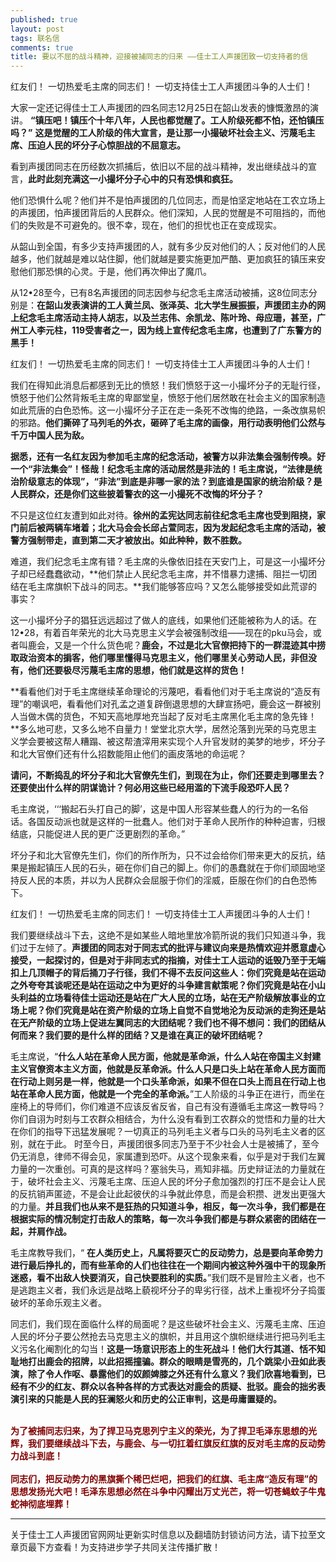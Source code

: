 ```yaml
---
published: true
layout: post
tags: 联名信
comments: true
title: 要以不屈的战斗精神，迎接被捕同志的归来 ——佳士工人声援团致一切支持者的信
---
```


红友们！
一切热爱毛主席的同志们！
一切支持佳士工人声援团斗争的人士们！

大家一定还记得佳士工人声援团的四名同志12月25日在韶山发表的慷慨激昂的演讲。
**“镇压吧！镇压个十年八年，人民也都觉醒了。工人阶级死都不怕，还怕镇压吗？”**
**这是觉醒的工人阶级的伟大宣言，是让那一小撮破坏社会主义、污蔑毛主席、压迫人民的坏分子心惊胆战的不屈意志。**

看到声援团同志在历经数次抓捕后，依旧以不屈的战斗精神，发出继续战斗的宣言，**此时此刻充满这一小撮坏分子心中的只有恐惧和疯狂。**

他们恐惧什么呢？他们并不是怕声援团的几位同志，而是怕坚定地站在工农立场上的声援团，怕声援团背后的人民群众。他们深知，人民的觉醒是不可阻挡的，而他们的失败是不可避免的。很不幸，现在，他们的担忧也正在变成现实。

从韶山到全国，有多少支持声援团的人，就有多少反对他们的人；反对他们的人民越多，他们就越是难以站住脚，他们就越是要实施更加严酷、更加疯狂的镇压来安慰他们那恐惧的心灵。于是，他们再次伸出了魔爪。

从12•28至今，已有8名声援团的同志因参与纪念毛主席活动被捕，这8位同志分别是：**在韶山发表演讲的工人黄兰凤、张泽英、北大学生展振振，声援团主办的网上纪念毛主席活动主持人胡志，以及兰志伟、余凯龙、陈叶玲、母应珊，甚至，广州工人李元柱，119受害者之一，因为线上宣传纪念毛主席，也遭到了广东警方的黑手！**


红友们！
一切热爱毛主席的同志们！
一切支持佳士工人声援团斗争的人士们！

我们在得知此消息后都感到无比的愤怒！我们愤怒于这一小撮坏分子的无耻行径，愤怒于他们公然背叛毛主席的卑鄙堂皇，愤怒于他们居然敢在社会主义的国家制造如此荒唐的白色恐怖。这一小撮坏分子正在走一条死不改悔的绝路，一条改旗易帜的邪路。**他们撕碎了马列毛的外衣，砸碎了毛主席的画像，用行动表明他们公然与千万中国人民为敌。**

**据悉，还有一名红友因为参加毛主席的纪念活动，被警方以非法集会强制传唤。好一个“非法集会”！怪哉！纪念毛主席的活动居然是非法的！毛主席说，“法律是统治阶级意志的体现”，“非法”到底是非哪一家的法？到底谁是国家的统治阶级？是人民群众，还是你们这些披着警衣的这一小撮死不改悔的坏分子？**

不只是这位红友遭到如此对待。**徐州的孟宪达同志前往纪念毛主席也受到阻挠，家门前后被两辆车堵着；北大马会会长邱占萱同志，因为发起纪念毛主席的活动，被警方强制带走，直到第二天才被放出。如此种种，数不胜数。**

难道，我们纪念毛主席有错？毛主席的头像依旧挂在天安门上，可是这一小撮坏分子却已经蠢蠢欲动，**他们禁止人民纪念毛主席，并不惜暴力逮捕、阻拦一切团结在毛主席旗帜下战斗的同志。**我们能够答应吗？又怎么能够接受如此荒谬的事实？

这一小撮坏分子的猖狂远远超过了做人的底线，如果他们还能被称为人的话。在12•28，有着百年荣光的北大马克思主义学会被强制改组——现在的pku马会，或者叫鹿会，又是一个什么货色呢？**鹿会，不过是北大官僚把持下的一群混迹其中捞取政治资本的掮客，他们哪里懂得马克思主义，他们哪里关心劳动人民，非但没有，他们还要极尽污蔑毛主席的思想，他们就是这样的货色！**

**看看他们对于毛主席继续革命理论的污蔑吧，看看他们对于毛主席说的“造反有理”的嘲讽吧，看看他们对孔孟之道复辟倒退思想的大肆宣扬吧，鹿会这一群被别人当做木偶的货色，不知天高地厚地充当起了反对毛主席黑化毛主席的急先锋！**多么地可悲，又多么地不自量力！堂堂北京大学，居然沦落到光荣的马克思主义学会要被这帮人糟蹋、被这帮渣滓用来实现个人升官发财的美梦的地步，坏分子和北大官僚们还有什么招数能阻止他们的画皮落地的命运呢？

**请问，不断捣乱的坏分子和北大官僚先生们，到现在为止，你们还要走到哪里去？还要使出什么样的阴谋诡计？何必用这些已经用滥的下流手段恐吓人民？**

毛主席说，‘‘‘搬起石头打自己的脚’，这是中国人形容某些蠢人的行为的一名俗话。各国反动派也就是这样的一批蠢人。他们对于革命人民所作的种种迫害，归根结底，只能促进人民的更广泛更剧烈的革命。”

坏分子和北大官僚先生们，你们的所作所为，只不过会给你们带来更大的反抗，结果是搬起镇压人民的石头，砸在你们自己的脚上。你们的愚蠢就在于你们顽固地坚持反人民的本质，并以为人民群众会屈服于你们的淫威，臣服在你们的白色恐怖下。


红友们！
一切热爱毛主席的同志们！
一切支持佳士工人声援团斗争的人士们！

我们要继续战斗下去，这绝不是如某些人暗地里放冷箭所说的我们只知道斗争，我们过于左倾了。**声援团的同志对于同志式的批评与建议向来是热情欢迎并愿意虚心接受，一起探讨的，但是对于非同志式的指摘，对佳士工人运动的诋毁乃至于无端扣上几顶帽子的背后捅刀子行径，我们不得不去反问这些人：你们究竟是站在运动之外夸夸其谈呢还是站在运动之中为更好的斗争建言献策呢？你们究竟是站在小山头利益的立场看待佳士运动还是站在广大人民的立场，站在无产阶级解放事业的立场上呢？你们究竟是站在资产阶级的立场上自觉不自觉地沦为反动派的走狗还是站在无产阶级的立场上促进左翼同志的大团结呢？我们也不得不想问：我们的团结从何而来？我们要的是什么样的团结？又是谁在真正的破坏团结呢？**

毛主席说，“**什么人站在革命人民方面，他就是革命派，什么人站在帝国主义封建主义官僚资本主义方面，他就是反革命派。什么人只是口头上站在革命人民方面而在行动上则另是一样，他就是一个口头革命派，如果不但在口头上而且在行动上也站在革命人民方面，他就是一个完全的革命派。**”工人阶级的斗争正在进行，而坐在座椅上的导师们，你们难道不应该反省反省，自己有没有遵循毛主席这一教导吗？你们自诩为时刻与工农群众相结合，为什么没有看到工农群众的觉悟和力量的壮大在你们的指导下迅猛发展呢？一切真正的马列毛主义者与口头的马列毛主义者的区别，就在于此。
时至今日，声援团很多同志乃至于不少社会人士是被捕了，至今仍无消息，律师不得会见，家属遭到恐吓。从这个现象来看，似乎是对于我们左翼力量的一次重创。可真的是这样吗？塞翁失马，焉知非福。历史辩证法的力量就在于，破坏社会主义、污蔑毛主席、压迫人民的坏分子愈加强烈的打压不是会让人民的反抗销声匿迹，不是会让此起彼伏的斗争就此停息，而是会积攒、迸发出更强大的力量。**并且我们也从来不是狂热的只知道斗争，相反，每一次斗争，我们都是在根据实际的情况制定打击敌人的策略，每一次斗争我们都是与群众紧密的团结在一起，并肩作战。**

毛主席教导我们，“ **在人类历史上，凡属将要灭亡的反动势力，总是要向革命势力进行最后挣扎的，而有些革命的人们也往往在一个期间内被这种外强中干的现象所迷惑，看不出敌人快要消灭，自己快要胜利的实质。**”我们既不是冒险主义者，也不是逃跑主义者，我们永远是战略上藐视坏分子的卑劣行径，战术上重视坏分子捣蛋破坏的革命乐观主义者。

同志们，我们现在面临什么样的局面呢？是这些破坏社会主义、污蔑毛主席、压迫人民的坏分子要公然抢去马克思主义的旗帜，并且用这个旗帜继续进行把马列毛主义污名化阉割化的勾当！**这是一场意识形态上的生死战斗！他们大行其道、恬不知耻地打出鹿会的招牌，以此招摇撞骗。群众的眼睛是雪亮的，几个跳梁小丑如此表演，除了令人作呕、暴露他们的奴颜婢膝之外还有什么意义？我们欣喜地看到，已经有不少的红友、群众以各种各样的方式表达对鹿会的质疑、批驳。鹿会的拙劣表演引来的只能是人民的狂澜怒火和历史的公正审判，这是毋庸置疑的。**


<br style="color: #333333;" /><strong style="color: #333333;"><span style="color: #800000;">为了被捕同志归来，为了捍卫马克思列宁主义的荣光，为了捍卫毛泽东思想的光辉，我们要继续战斗下去，与鹿会、与一切扛着红旗反红旗的反对毛主席的反动势力战斗到底！<br />
</span></strong><br style="color: #333333;" /><strong style="color: #333333;"><span style="color: #800000;">同志们，把反动势力的黑旗撕个稀巴烂吧，把我们的红旗、毛主席&ldquo;造反有理&rdquo;的思想发扬光大吧！毛泽东思想必然在斗争中闪耀出万丈光芒，将一切苍蝇蚊子牛鬼蛇神彻底埋葬！</span></strong>

---
关于佳士工人声援团官网网址更新实时信息以及翻墙防封锁访问方法，请下拉至文章页最下方查看！为支持进步学子共同关注传播扩散！

